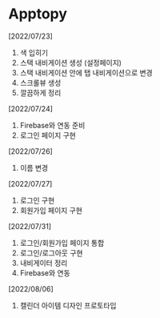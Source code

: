 # Apptopy

[2022/07/23]
   1. 색 입히기
   2. 스택 내비게이션 생성 (설정페이지)
   3. 스택 내비게이션 안에 탭 내비게이션으로 변경
   4. 스크롤뷰 생성
   5. 깔끔하게 정리

[2022/07/24]
   1. Firebase와 연동 준비
   2. 로그인 페이지 구현

[2022/07/26]
   1. 이름 변경
   
[2022/07/27]
   1. 로그인 구현
   2. 회원가입 페이지 구현

[2022/07/31]
   1. 로그인/회원가입 페이지 통합
   2. 로그인/로그아웃 구현
   3. 내비게이터 정리
   4. Firebase와 연동

[2022/08/06]
   1. 캘린더 아이템 디자인 프로토타입